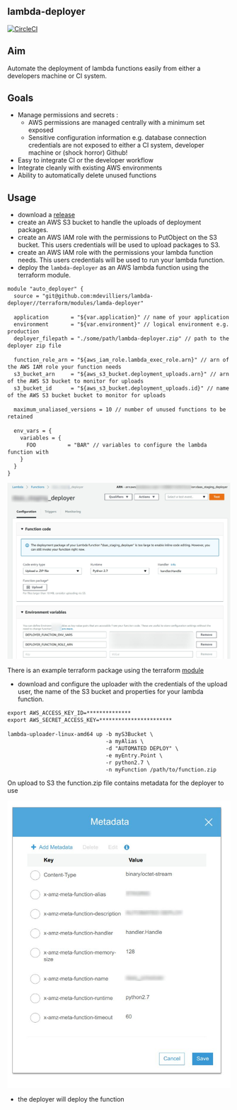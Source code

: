 lambda-deployer
---------------

[![CircleCI](https://circleci.com/gh/mdevilliers/lambda-deployer.svg?style=svg)](https://circleci.com/gh/mdevilliers/lambda-deployer)

Aim
---

Automate the deployment of lambda functions easily from either a developers machine or CI system.

Goals
-----

- Manage permissions and secrets : 
  - AWS permissions are managed centrally with a minimum set exposed
  - Sensitive configuration information e.g. database connection credentials are not exposed to either a CI system, developer machine or (shock horror) Github!
- Easy to integrate CI or the developer workflow
- Integrate cleanly with existing AWS environments
- Ability to automatically delete unused functions

Usage
-----

- download a [release](https://github.com/thingful/daas/releases)
- create an AWS S3 bucket to handle the uploads of deployment packages.
- create an AWS IAM role with the permissions to PutObject on the S3 bucket. This users credentials will be used to upload packages to S3.
- create an AWS IAM role with the permissions your lambda function needs. This users credentials will be used to run your lambda function.
- deploy the `lambda-deployer` as an AWS lambda function using the terraform module.

```
module "auto_deployer" {
  source = "git@github.com:mdevilliers/lambda-deployer//terraform/modules/lamda-deployer"

  application       = "${var.application}" // name of your application
  environment       = "${var.environment}" // logical environment e.g. production
  deployer_filepath = "./some/path/lambda-deployer.zip" // path to the deployer zip file

  function_role_arn = "${aws_iam_role.lambda_exec_role.arn}" // arn of the AWS IAM role your function needs
  s3_bucket_arn     = "${aws_s3_bucket.deployment_uploads.arn}" // arn of the AWS S3 bucket to monitor for uploads
  s3_bucket_id      = "${aws_s3_bucket.deployment_uploads.id}" // name of the AWS S3 bucket bucket to monitor for uploads

  maximum_unaliased_versions = 10 // number of unused functions to be retained

  env_vars = {
    variables = {
      FOO          = "BAR" // variables to configure the lambda function with
    }
  }
}

```

![function](docs/function.jpg)


There is an example terraform package using the terraform [module](https://github.com/mdevilliers/lambda-deployer/tree/master/terraform)

- download and configure the uploader with the credentials of the upload user, the name of the S3 bucket and properties for your lambda function.

```
export AWS_ACCESS_KEY_ID=**************
export AWS_SECRET_ACCESS_KEY=***********************

lambda-uploader-linux-amd64 up -b myS3Bucket \
                               -a myAlias \
                               -d "AUTOMATED DEPLOY" \
                               -e myEntry.Point \
                               -r python2.7 \
                               -n myFunction /path/to/function.zip

```

On upload to S3 the function.zip file contains metadata for the deployer to use

![metadata](docs/metadata.jpg)

- the deployer will deploy the function

